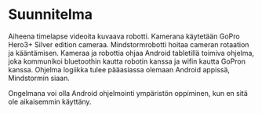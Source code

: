 # Suunnitelma

Aiheena timelapse videoita kuvaava robotti.
Kamerana käytetään GoPro Hero3+ Silver edition cameraa.
Mindstormrobotti hoitaa cameran rotaation ja kääntämisen.
Kameraa ja robottia ohjaa Android tabletillä toimiva ohjelma, joka kommunikoi 
bluetoothin kautta robotin kanssa ja wifin kautta GoPron kanssa.
Ohjelma logiikka tulee pääasiassa olemaan Android appissä, Mindstormin siaan.

Ongelmana voi olla Android ohjelmointi ympäristön oppiminen, kun en sitä ole aikaisemmin käyttäny.